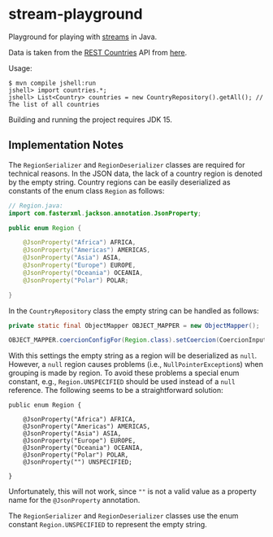 stream-playground
=================

Playground for playing with [streams](https://docs.oracle.com/en/java/javase/11/docs/api/java.base/java/util/stream/package-summary.html) in Java.

Data is taken from the [REST Countries](https://restcountries.eu/) API from [here](https://restcountries.eu/rest/v2/all?fields=alpha2Code;name;capital;region;area;population;translations;timezones).

Usage:
```console
$ mvn compile jshell:run
jshell> import countries.*;
jshell> List<Country> countries = new CountryRepository().getAll(); // The list of all countries
```

Building and running the project requires JDK 15.

## Implementation Notes

The `RegionSerializer` and `RegionDeserializer` classes are required for technical reasons. In the JSON data, the lack of a country region is denoted by the empty string. Country regions can be easily deserialized as constants of the enum class `Region` as follows:
```java
// Region.java:
import com.fasterxml.jackson.annotation.JsonProperty;

public enum Region {

    @JsonProperty("Africa") AFRICA,
    @JsonProperty("Americas") AMERICAS,
    @JsonProperty("Asia") ASIA,
    @JsonProperty("Europe") EUROPE,
    @JsonProperty("Oceania") OCEANIA,
    @JsonProperty("Polar") POLAR;

}

``` 
In the `CountryRepository` class the empty string can be handled as follows:
```java
private static final ObjectMapper OBJECT_MAPPER = new ObjectMapper();

OBJECT_MAPPER.coercionConfigFor(Region.class).setCoercion(CoercionInputShape.EmptyString, CoercionAction.AsNull);
```
With this settings the empty string as a region will be deserialized as `null`. However, a `null` region causes problems (i.e., `NullPointerException`s) when grouping is made by region. To avoid these problems a special enum constant, e.g., `Region.UNSPECIFIED` should be used instead of a `null` reference. The following seems to be a straightforward solution:
```
public enum Region {

    @JsonProperty("Africa") AFRICA,
    @JsonProperty("Americas") AMERICAS,
    @JsonProperty("Asia") ASIA,
    @JsonProperty("Europe") EUROPE,
    @JsonProperty("Oceania") OCEANIA,
    @JsonProperty("Polar") POLAR,
    @JsonProperty("") UNSPECIFIED;

}
```
Unfortunately, this will not work, since `""` is not a valid value as a property name for the `@JsonProperty` annotation.

The `RegionSerializer` and `RegionDeserializer` classes use the enum constant `Region.UNSPECIFIED` to represent the empty string.
